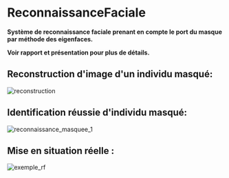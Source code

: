 # ReconnaissanceFaciale

**Système de reconnaissance faciale prenant en compte le port du masque par méthode des eigenfaces.**

**Voir rapport et présentation pour plus de détails.**



## Reconstruction d'image d'un individu masqué:

![reconstruction](https://github.com/baptistend/ReconnaissanceFaciale/assets/64712020/a45d04a9-adc9-4d72-8f74-aa54652971ea)


## Identification réussie d'individu masqué:

![reconnaissance_masquee_1](https://github.com/baptistend/ReconnaissanceFaciale/assets/64712020/20c146f1-0968-46c8-bd53-7931d5fcb6cd)


## Mise en situation réelle : 



![exemple_rf](https://github.com/baptistend/ReconnaissanceFaciale/assets/64712020/f613297b-c2d0-4906-bb67-1382705fcb16)
